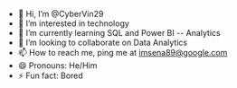 - 👋 Hi, I’m @CyberVin29
- 👀 I’m interested in technology
- 🌱 I’m currently learning SQL and Power BI -- Analytics
- 💞️ I’m looking to collaborate on Data Analytics
- 📫 How to reach me, ping me at imsena89@google.com
- 😄 Pronouns: He/Him
- ⚡ Fun fact: Bored

<!---
CyberVin29/CyberVin29 is a ✨ special ✨ repository because its `README.md` (this file) appears on your GitHub profile.
You can click the Preview link to take a look at your changes.
--->
